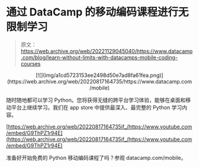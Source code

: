 # 通过 DataCamp 的移动编码课程进行无限制学习

> 原文：<https://web.archive.org/web/20221129045040/https://www.datacamp.com/blog/learn-without-limits-with-datacamps-mobile-coding-courses>

<center>[![](img/a1cd5723153ee2498d50e7ad8fa61fea.png)](https://web.archive.org/web/20220817164735/https://www.datacamp.com/mobile)</center>

随时随地都可以学习 Python。您将获得无缝的跨平台学习体验，能够在桌面和移动平台上继续学习。我们在 app store 中提供最深入、最完整的 Python 学习内容。

[https://web.archive.org/web/20220817164735if_/https://www.youtube.com/embed/G9ThPZ1r94E](https://web.archive.org/web/20220817164735if_/https://www.youtube.com/embed/G9ThPZ1r94E)

准备好开始免费的 Python 移动编码课程了吗？参观 datacamp.com/mobile。